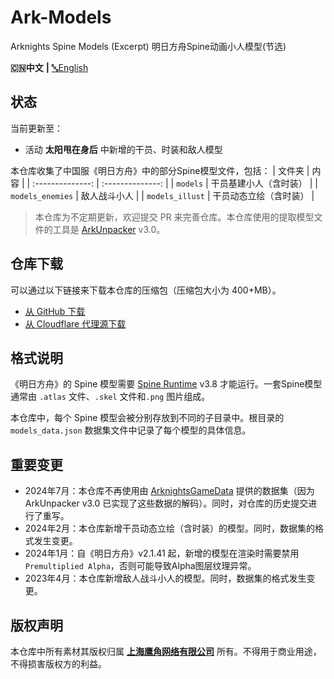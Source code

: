 Ark-Models
==========
Arknights Spine Models (Excerpt)
明日方舟Spine动画小人模型(节选)

**🇨🇳中文** **|** [🔤English](README-eng.md)

## 状态

当前更新至：
- 活动 **太阳甩在身后** 中新增的干员、时装和敌人模型

本仓库收集了中国服《明日方舟》中的部分Spine模型文件，包括：
| 文件夹           | 内 容           |
| :--------------: | :--------------: |
| `models`         | 干员基建小人（含时装） |
| `models_enemies` | 敌人战斗小人 |
| `models_illust`  | 干员动态立绘（含时装） |

> 本仓库为不定期更新，欢迎提交 PR 来完善仓库。本仓库使用的提取模型文件的工具是 [ArkUnpacker](https://github.com/isHarryh/Ark-Unpacker) v3.0。

## 仓库下载

可以通过以下链接来下载本仓库的压缩包（压缩包大小为 400+MB）。
- [从 GitHub 下载](https://github.com/isHarryh/Ark-Models/archive/refs/heads/main.zip)
- [从 Cloudflare 代理源下载](https://ghproxy.harryh.cn/?q=https%3A%2F%2Fgithub.com%2FisHarryh%2FArk-Models%2Farchive%2Frefs%2Fheads%2Fmain.zip)

## 格式说明

《明日方舟》的 Spine 模型需要 [Spine Runtime](https://github.com/EsotericSoftware/spine-runtimes) v3.8 才能运行。一套Spine模型通常由 `.atlas` 文件、`.skel` 文件和`.png` 图片组成。

本仓库中，每个 Spine 模型会被分别存放到不同的子目录中。根目录的 `models_data.json` 数据集文件中记录了每个模型的具体信息。

## 重要变更

- 2024年7月：本仓库不再使用由 [ArknightsGameData](https://github.com/Kengxxiao/ArknightsGameData) 提供的数据集（因为 ArkUnpacker v3.0 已实现了这些数据的解码）。同时，对仓库的历史提交进行了重写。
- 2024年2月：本仓库新增干员动态立绘（含时装）的模型。同时，数据集的格式发生变更。
- 2024年1月：自《明日方舟》v2.1.41 起，新增的模型在渲染时需要禁用 `Premultiplied Alpha`，否则可能导致Alpha图层纹理异常。
- 2023年4月：本仓库新增敌人战斗小人的模型。同时，数据集的格式发生变更。

## 版权声明

本仓库中所有素材其版权归属 [**上海鹰角网络有限公司**](https://www.hypergryph.com) 所有。不得用于商业用途，不得损害版权方的利益。
